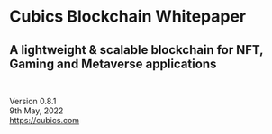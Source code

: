 ` `  
` `  
` `  
` `  
` `  
` `  
` `  

# Cubics Blockchain Whitepaper
## A lightweight & scalable blockchain for NFT, Gaming and Metaverse applications

` `  

Version 0.8.1  
9th May, 2022  
https://cubics.com

<div style="page-break-after: always; visibility: hidden">\pagebreak</div>